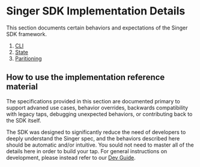 # Singer SDK Implementation Details

This section documents certain behaviors and expectations of the Singer SDK framework.

1. [CLI](./cli.md)
2. [State](./state.md)
3. [Paritioning](./partitioning.md)

## How to use the implementation reference material

The specifications provided in this section are documented primary to support
advaned use cases, behavior overrides, backwards compatibility with legacy taps,
debugging unexpected behaviors, or contributing back to the SDK itself.

The SDK was designed to significantly reduce the need of developers to deeply 
understand the Singer spec, and the behaviors described here should be automatic
and/or intuitive. You sould not need to master all of the details here in order
to build your tap. For general instructions on development, please instead refer to our
[Dev Guide](../dev_guide.md).
